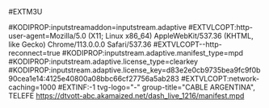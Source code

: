 #EXTM3U


#KODIPROP:inputstreamaddon=inputstream.adaptive 
#EXTVLCOPT:http-user-agent=Mozilla/5.0 (X11; Linux x86_64) AppleWebKit/537.36 (KHTML, like Gecko) Chrome/113.0.0.0 Safari/537.36
#EXTVLCOPT--http-reconnect=true #KODIPROP:inputstream.adaptive.manifest_type=mpd #KODIPROP:inputstream.adaptive.license_type=clearkey #KODIPROP:inputstream.adaptive.license_key=d83e2e0cb9735bea9fc9f0b90cea1e14:4125e40800a08bbc66cf27756a5ab283
#EXTVLCOPT:network-caching=1000
#EXTINF:-1 tvg-logo="-" group-title="CABLE ARGENTINA", TELEFE
https://dtvott-abc.akamaized.net/dash_live_1216/manifest.mpd











